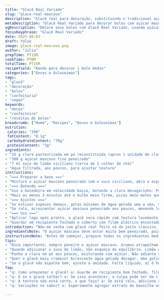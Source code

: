 ```yaml
---
title: "Glacê Real Variado"
slug: "glace-real-mascavo"
description: "Glacê real para decoração, substituindo o tradicional açúcar de confeiteiro por açúcar mascavo fino, e o branco de ovo por clara pasteurizada em pó reconstituída. Água com limão italiano para dar leve acidez e melhor textura. Batido até formar picos moles, com atenção à consistência visual e toque; pode ajustar umidade adicionando gotas de suco de limão ou açúcar mascavo. Receita sem glúten, lactose, ovos frescos, e sem nozes."
metaDescription: "Glacê Real Variado para decorar bolos com açúcar mascavo e clara em pó, sabor único e ótima textura"
ogDescription: "Decore seus bolos com Glacê Real Variado, usando açúcar mascavo e clara em pó. A textura e o sabor são imperdíveis"
focusKeyphrase: "Glacê Real Variado"
date: 2025-08-03
draft: false
image: glace-real-mascavo.png
author: "Julia"
prepTime: PT15M
cookTime: PT0M
totalTime: PT15M
recipeYield: "Rende para decorar 1 bolo médio"
categories: ["Doces e Guloseimas"]
tags:
- "glacê"
- "decoração"
- "bolos"
- "confeitaria"
- "vegan"
keywords:
- "doces"
- "confeiteiro"
- "receitas de bolos"
breadcrumb: ["Home", "Recipes", "Doces e Guloseimas"]
nutrition: 
 calories: "290"
 fatContent: "0.1g"
 carbohydrateContent: "70g"
 proteinContent: "3g"
ingredients:
- "35 g clara pasteurizada em pó reconstituída (aprox 1 unidade de clara)"
- "300 g açúcar mascavo fino peneirado"
- "7 ml suco de limão siciliano (cerca de 1 colher de chá)"
- "Água filtrada, aos poucos, para ajustar textura"
instructions:
- "=== Preparar a base ==="
- "Misture o açúcar mascavo peneirado com o suco siciliano, abra o espaço pra clara reconstituída. A acidez do limão ajuda a estabilizar o glacê, já tentei só água e fica sem vida, então não ignorar esse truque."
- "=== Batendo ==="
- "Use a batedeira em velocidade baixa, botando a clara devagarinho. Parece pouca quantidade, mas é suficiente pra hidratar e dar volume."
- "Mais ou menos 3 minutos até o bulbo meio firme, picos meio moles que não desmanchem ao mover a espátula. Importante: não bater demais senão fica muito duro, opaco e difícil de espalhar."
- "=== Ajustes ==="
- "Se estiver espesso demais, gotas mínimas de água gelada uma a uma, misturar e olhar a textura. Tem que escorrer devagar, com brilho sutil, quase como um véu de seda molhada."
- "Se ralo, acrescentar açúcar mascavo peneirado aos poucos, mexendo levemente pra não incorporar ar demais e não endurecer."
- "=== Uso ==="
- "Aplicar logo após pronto, o glacê seca rápido com textura levemente crocante por fora, mas ainda maleável por dentro para detalhes."
- "Guardar em recipiente fechado e coberto com filme plástico encostado, evitar endurecimento rápido e rachaduras."
introduction: "Não me venha com glacê real feito só do jeito clássico. Quebrei a cabeça com doces hidratantes e resistentes sob clima quente. A clara pasteurizada em pó é vida — zero risco de salmonela e consistente, sempre batendo uniforme. Troquei açúcar de confeiteiro por mascavo peneirado pra dar cor e aquele sabor caramelado que balança o doce ordinário. Pessoal estranha, mas não dá para negar: dá um sabor todo especial, não é denuncia, é estilo. A adição do limão italiano? Aquele toque ácido que corta a doçura e estabiliza a estrutura, retém o brilho natural. Sabe quando o glacê fica meio fosco, esfarelando? Isso aqui resolve. Se pareceru espesso, umas gotas de água gelada, lentamente. Só nunca perca de vista, porque textura é tudo. Cuidado para não bater demais e fazer uma pasta seca e dura, que não espalha direito. O segredo: bater até formar picos moles, macios, mas firmes na ponta. Aromas de açúcar queimadinho, limão na pele. Perfeito pra decoração de bolo de festa, biscoitos ou cupcakes, mesmo em clima úmido do Brasil."
ingredientsNote: "O açúcar mascavo deve estar muito bem peneirado, pois gruminhos atrapalham a textura lisa do glacê. Já testei versões com açúcar mascavo escuro e é menos suave, mais rústico; prefira o clarinho para dar um toque mais delicado. A clara em pó pasteurizada é uma substituição segura ao ovo cru – evita riscos e facilita a estabilidade do glacê na resistência ao calor. O limão siciliano é chave para o equilíbrio do sabor e textura, mas se no momento não tiver, pode tentar algumas gotas de vinagre de maçã, que também estabiliza, ainda que com sabor mais forte. Quanto à água, a dica é usar filtrada e adicionar minúsculas porções, pra nunca errar na textura. Não recomendo usar óleo nem leite de origem animal se quiser manter a consistência e o ponto do glacê real sem riscos de amolecer ou passar do ponto."
instructionsNote: "Antes de começar, prepare todos os ingredientes medidos e peneirados. A peneiração do açúcar é fundamental para evitar um glacê arenoso. Na batedeira, comece sempre em baixa para misturar, e suba um pouco a velocidade só depois de incorporar; evita respingos e cristais mal dissolvidos. Não pare de olhar o ponto: batidas controladas evitam que o glacê endureça demais e fique impossível de manusear na decoração. Entre cada ajuste, faça o teste com a espátula: o glacê deve passar e deixar uma trilha suave, que preenche lentamente. Se escorrer demais, adiciona açúcar aos poucos. Se trincar ao espalhar, falta líquido. Depois de pronto, use imediatamente ou cubra com filme plástico encostado pra evitar ressecamento. Nunca deixe contato com ar por muito tempo ou perde brilho e textura rapidinho. Quando guardar, mantenha refrigerado, só dê rebatidas rápidas quando for usar novamente, para não incorporar ar e secar. Tá pronto pra arrasar na cobertura de bolo, enfeitar biscoitos, ou incrementar cupcakes com aquele toque artesanal que só quem já apanhou muito na cozinha entende."
tips:
- "Dica importante: sempre peneire o açúcar mascavo. Grumos atrapalham a textura lisa. Já fiz sem peneirar, resulta em glacê arenoso. Fique atento, mistura uniforme é tudo e o glacê precisa ser suave."
- "Quando adicionar o suco de limão, não esqueça do equilíbrio. Limão demais deixa muito ácido e prejudica sabor. Se não tiver limão siciliano, tente vinagre de maçã. O gosto é mais intenso, mas ainda ajuda na textura."
- "Ponha a clara em pó aos poucos, misturando com açúcar. Não adianta apressar. Mistura lenta evita grumos. A batedeira deve estar em velocidade baixa no início. Isso faz a clara hidratar igual e começar a criar volume."
- "Quer o glacê mais cremoso? Acrescente água gelada devagar. Uma gotinha, depois outra. Assim você confere a textura. Ele precisa escorregar, mas sem liquefazer, deve brilhar como seda molhada."
- "Se o glacê não espalha bem, ajuste a umidade. Falta líquido, aí é hora de ainda mais água ou açúcar. Outra coisa, mantenha o recipiente bem fechado caso não use na hora. Evita ressecamento e dura mais."
faq:
- "q: Como armazenar o glacê? a: Guarde em recipiente bem fechado, filme plástico em cima. Isso ajuda a evitar que resseque muito rápido. Mas cuidado, não fica fora do refrigerador por muito tempo."
- "q: E se o glacê talhar? a: Se isso acontecer, a culpa pode ser da clara em pó. Uma batida excessiva dá essa textura indesejada. Ir para a velocidade baixa antes de ajustar a umidade resolve."
- "q: A textura não está certo, o que faço? a: Se está ralo, adiciona açúcar mascavo lentamente. Mistura gentilmente, evita incorporar ar demais. Se está espesso, gotas de água gelada funcionam. Repara como escorre."
- "q: Variações no sabor? a: Experimente agregar extrato de baunilha ou outra essência. Mas não exagere, menos é mais. A estética também importa, cores em pó podem ajudar, mas cuidado com o excesso."

---
```

